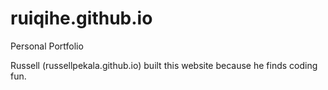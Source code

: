 # ruiqihe.github.io
Personal Portfolio

Russell (russellpekala.github.io) built this website because he finds coding fun.  